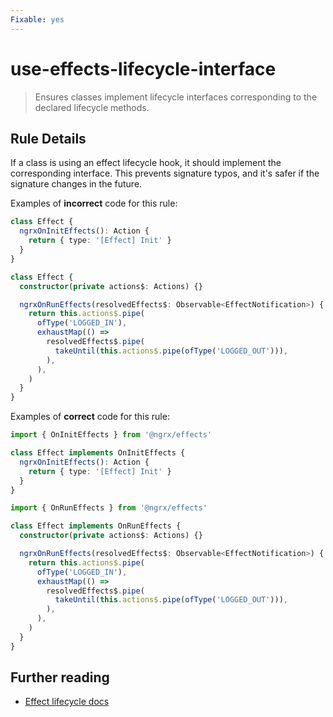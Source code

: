 ```yaml
---
Fixable: yes
---
```


# use-effects-lifecycle-interface

> Ensures classes implement lifecycle interfaces corresponding to the declared lifecycle methods.

<!-- Everything above this generated, do not edit -->
<!-- MANUAL-DOC:START -->

## Rule Details

If a class is using an effect lifecycle hook, it should implement the corresponding interface.
This prevents signature typos, and it's safer if the signature changes in the future.

Examples of **incorrect** code for this rule:

```ts
class Effect {
  ngrxOnInitEffects(): Action {
    return { type: '[Effect] Init' }
  }
}
```

```ts
class Effect {
  constructor(private actions$: Actions) {}

  ngrxOnRunEffects(resolvedEffects$: Observable<EffectNotification>) {
    return this.actions$.pipe(
      ofType('LOGGED_IN'),
      exhaustMap(() =>
        resolvedEffects$.pipe(
          takeUntil(this.actions$.pipe(ofType('LOGGED_OUT'))),
        ),
      ),
    )
  }
}
```

Examples of **correct** code for this rule:

```ts
import { OnInitEffects } from '@ngrx/effects'

class Effect implements OnInitEffects {
  ngrxOnInitEffects(): Action {
    return { type: '[Effect] Init' }
  }
}
```

```ts
import { OnRunEffects } from '@ngrx/effects'

class Effect implements OnRunEffects {
  constructor(private actions$: Actions) {}

  ngrxOnRunEffects(resolvedEffects$: Observable<EffectNotification>) {
    return this.actions$.pipe(
      ofType('LOGGED_IN'),
      exhaustMap(() =>
        resolvedEffects$.pipe(
          takeUntil(this.actions$.pipe(ofType('LOGGED_OUT'))),
        ),
      ),
    )
  }
}
```

## Further reading

- [Effect lifecycle docs](https://ngrx.io/guide/effects/lifecycle#controlling-effects)
